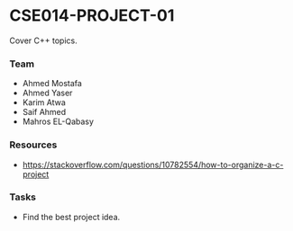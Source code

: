 # CSE014-PROJECT-01
Cover C++ topics.

### Team
- Ahmed Mostafa
- Ahmed Yaser
- Karim Atwa
- Saif Ahmed
- Mahros EL-Qabasy

### Resources
- https://stackoverflow.com/questions/10782554/how-to-organize-a-c-project

### Tasks
- Find the best project idea.